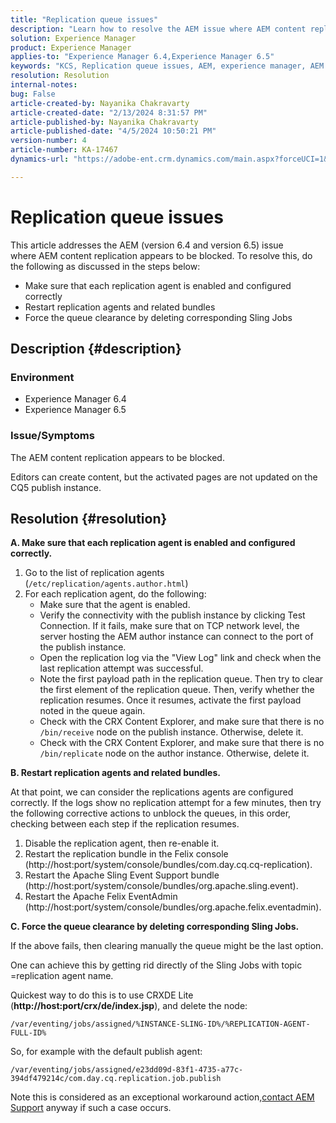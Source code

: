 ```yaml
---
title: "Replication queue issues"
description: "Learn how to resolve the AEM issue where AEM content replication appears to be blocked."
solution: Experience Manager
product: Experience Manager
applies-to: "Experience Manager 6.4,Experience Manager 6.5"
keywords: "KCS, Replication queue issues, AEM, experience manager, AEM content replication"
resolution: Resolution
internal-notes: 
bug: False
article-created-by: Nayanika Chakravarty
article-created-date: "2/13/2024 8:31:57 PM"
article-published-by: Nayanika Chakravarty
article-published-date: "4/5/2024 10:50:21 PM"
version-number: 4
article-number: KA-17467
dynamics-url: "https://adobe-ent.crm.dynamics.com/main.aspx?forceUCI=1&pagetype=entityrecord&etn=knowledgearticle&id=d8ac59ea-aeca-ee11-9079-6045bd006793"

---
```

# Replication queue issues


This article addresses the AEM (version 6.4 and version 6.5) issue where AEM content replication appears to be blocked. To resolve this, do the following as discussed in the steps below:

- Make sure that each replication agent is enabled and configured correctly
- Restart replication agents and related bundles
- Force the queue clearance by deleting corresponding Sling Jobs


## Description {#description}


### Environment

- Experience Manager 6.4
- Experience Manager 6.5


### Issue/Symptoms

The AEM content replication appears to be blocked.

Editors can create content, but the activated pages are not updated on the CQ5 publish instance.


## Resolution {#resolution}


<b>A. Make sure that each replication agent is enabled and configured correctly.</b>

1. Go to the list of replication agents (`/etc/replication/agents.author.html`)
2. For each replication agent, do the following:
    - Make sure that the agent is enabled.
    - Verify the connectivity with the publish instance by clicking Test Connection. If it fails, make sure that on TCP network level, the server hosting the AEM author instance can connect to the port of the publish instance.
    - Open the replication log via the "View Log" link and check when the last replication attempt was successful.
    - Note the first payload path in the replication queue. Then try to clear the first element of the replication queue. Then, verify whether the replication resumes. Once it resumes, activate the first payload noted in the queue again.
    - Check with the CRX Content Explorer, and make sure that there is no `/bin/receive` node on the publish instance. Otherwise, delete it.
    - Check with the CRX Content Explorer, and make sure that there is no `/bin/replicate` node on the author instance. Otherwise, delete it.


<b>B. Restart replication agents and related bundles.</b>

At that point, we can consider the replications agents are configured correctly. If the logs show no replication attempt for a few minutes, then try the following corrective actions to unblock the queues, in this order, checking between each step if the replication resumes.

1. Disable the replication agent, then re-enable it.
2. Restart the replication bundle in the Felix console (http://host:port/system/console/bundles/com.day.cq.cq-replication).
3. Restart the Apache Sling Event Support bundle (http://host:port/system/console/bundles/org.apache.sling.event).
4. Restart the Apache Felix EventAdmin (http://host:port/system/console/bundles/org.apache.felix.eventadmin).


<b>C. Force the queue clearance by deleting corresponding Sling Jobs.</b>

If the above fails, then clearing manually the queue might be the last option.

One can achieve this by getting rid directly of the Sling Jobs with topic =replication agent name.

Quickest way to do this is to use CRXDE Lite (<b>http://host:port/crx/de/index.jsp</b>), and delete the node:

`/var/eventing/jobs/assigned/%INSTANCE-SLING-ID%/%REPLICATION-AGENT-FULL-ID%`

So, for example with the default publish agent:

`/var/eventing/jobs/assigned/e23dd09d-83f1-4735-a77c-394df479214c/com.day.cq.replication.job.publish`

Note this is considered as an exceptional workaround action,[contact AEM Support](https://helpx.adobe.com/marketing-cloud/contact-support.html) anyway if such a case occurs.
